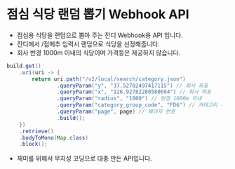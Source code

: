 # 점심 식당 랜덤 뽑기 Webhook API
- 점심용 식당을 랜덤으로 뽑아 주는 잔디 Webhook용 API 입니다.
- 잔디에서 /점메추 입력시 랜덤으로 식당을 선정해줍니다.
- 회사 반경 1000m 이내의 식당이며 가격등은 제공하지 않습니다.
```java
build.get()
    .uri(uri -> {
        return uri.path("/v2/local/search/category.json")
                .queryParam("y", "37.52702497417115") // 회사 좌표
                .queryParam("x", "126.92782280580694") // 회사 좌표
                .queryParam("radius", "1000") // 반경 1000m 이내
                .queryParam("category_group_code", "FD6") // 카테고리 - 음식점
                .queryParam("page", page) // 페이지 번호
                .build();
    })
    .retrieve()
    .bodyToMono(Map.class)
    .block();
```
- 재미를 위해서 무지성 코딩으로 대충 만든 API입니다.